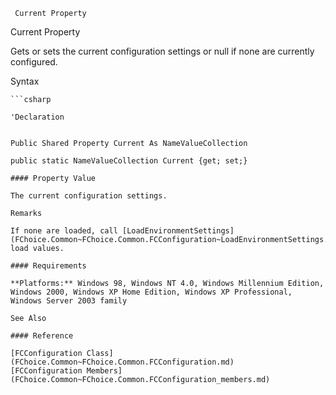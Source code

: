 ﻿     Current Property                                                   

Current Property

Gets or sets the current configuration settings or null if none are currently configured.

Syntax

```vbnet
```csharp

'Declaration
 

Public Shared Property Current As NameValueCollection

public static NameValueCollection Current {get; set;}

#### Property Value

The current configuration settings.

Remarks

If none are loaded, call [LoadEnvironmentSettings](FChoice.Common~FChoice.Common.FCConfiguration~LoadEnvironmentSettings.md) to load values.

#### Requirements

**Platforms:** Windows 98, Windows NT 4.0, Windows Millennium Edition, Windows 2000, Windows XP Home Edition, Windows XP Professional, Windows Server 2003 family

See Also

#### Reference

[FCConfiguration Class](FChoice.Common~FChoice.Common.FCConfiguration.md)  
[FCConfiguration Members](FChoice.Common~FChoice.Common.FCConfiguration_members.md)